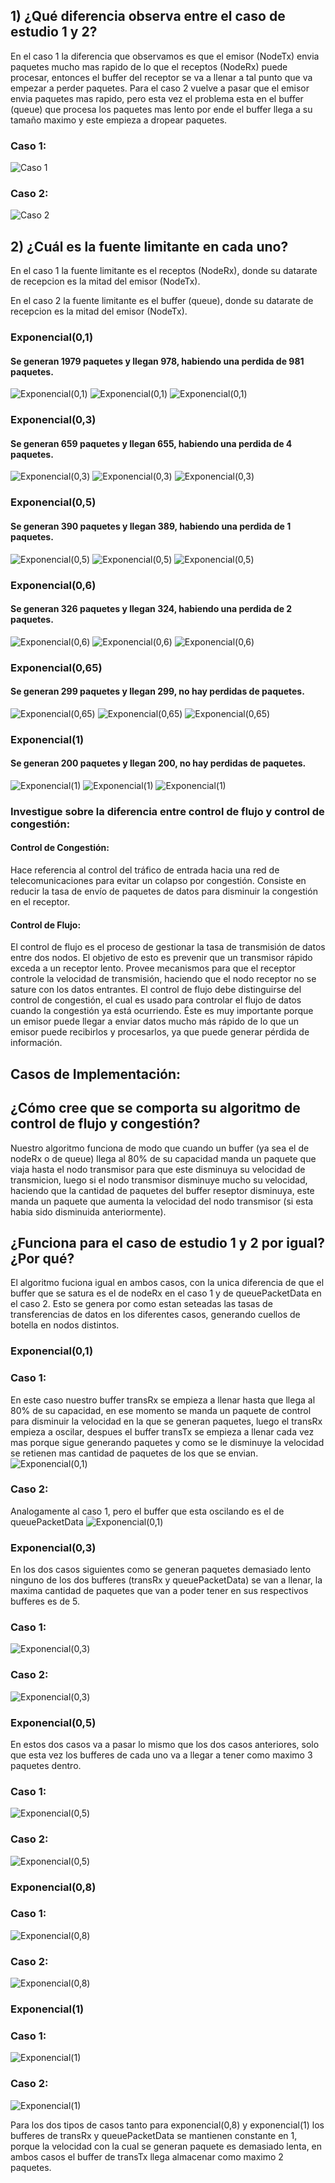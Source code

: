 ## 1) ¿Qué diferencia observa entre el caso de estudio 1 y 2?

En el caso 1 la diferencia que observamos es que el emisor (NodeTx) envia paquetes mucho mas rapido de lo que el receptos (NodeRx) 
puede procesar, entonces el buffer del receptor se va a llenar a tal punto que va empezar a perder paquetes.
Para el caso 2 vuelve a pasar que el emisor envia paquetes mas rapido, pero esta vez el problema esta en el buffer (queue) que procesa los paquetes mas lento
por ende el buffer llega a su tamaño maximo y este empieza a dropear paquetes.

### Caso 1:
![Caso 1](imagenes/Caso2/Caso1-0,1.jpg)

### Caso 2:
![Caso 2](imagenes/Caso2/Caso2-0,1.jpg)

## 2) ¿Cuál es la fuente limitante en cada uno?

En el caso 1 la fuente limitante es el receptos (NodeRx), donde su datarate de recepcion es la mitad del emisor (NodeTx).

En el caso 2 la fuente limitante es el buffer (queue), donde su datarate de recepcion es la mitad del emisor (NodeTx).

### Exponencial(0,1)
#### Se generan 1979 paquetes y llegan 978, habiendo una perdida de 981 paquetes.

![Exponencial(0,1)](imagenes/Caso1/NodeRx-0,1.jpg)
![Exponencial(0,1)](imagenes/Caso1/Queue-0,1.jpg)
![Exponencial(0,1)](imagenes/Caso1/NodeTx-0,1.jpg)

### Exponencial(0,3)
#### Se generan 659 paquetes y llegan 655, habiendo una perdida de 4 paquetes.

![Exponencial(0,3)](imagenes/Caso1/NodeRx-0,3.jpg)
![Exponencial(0,3)](imagenes/Caso1/Queue-0,3.jpg)
![Exponencial(0,3)](imagenes/Caso1/NodeTx-0,3.jpg)

### Exponencial(0,5)
#### Se generan 390 paquetes y llegan 389, habiendo una perdida de 1 paquetes.

![Exponencial(0,5)](imagenes/Caso1/NodeRx-0,5.jpg)
![Exponencial(0,5)](imagenes/Caso1/Queue-0,5.jpg)
![Exponencial(0,5)](imagenes/Caso1/NodeTx-0,5.jpg)

### Exponencial(0,6)
#### Se generan 326 paquetes y llegan 324, habiendo una perdida de 2 paquetes.

![Exponencial(0,6)](imagenes/Caso1/NodeRx-0,6.jpg)
![Exponencial(0,6)](imagenes/Caso1/Queue-0,6.jpg)
![Exponencial(0,6)](imagenes/Caso1/NodeTx-0,6.jpg)

### Exponencial(0,65)
#### Se generan 299 paquetes y llegan 299, no hay perdidas de paquetes.

![Exponencial(0,65)](imagenes/Caso1/NodeRx-0,65.jpg)
![Exponencial(0,65)](imagenes/Caso1/Queue-0,65.jpg)
![Exponencial(0,65)](imagenes/Caso1/NodeTx-0,65.jpg)

### Exponencial(1)
#### Se generan 200 paquetes y llegan 200, no hay perdidas de paquetes.

![Exponencial(1)](imagenes/Caso1/NodeRx-1.jpg)
![Exponencial(1)](imagenes/Caso1/Queue-1.jpg)
![Exponencial(1)](imagenes/Caso1/NodeTx-1.jpg)


### Investigue sobre la diferencia entre control de flujo y control de congestión:

#### Control de Congestión:

Hace referencia al control del tráfico de entrada hacia una red de telecomunicaciones para evitar un colapso por congestión. Consiste en reducir la tasa de envío de paquetes de datos para disminuir la congestión en el receptor.

#### Control de Flujo:

El control de flujo es el proceso de gestionar la tasa de transmisión de datos entre dos nodos. El objetivo de esto es prevenir que un transmisor rápido exceda a un receptor lento. 
Provee mecanismos para que el receptor controle la velocidad de transmisión, haciendo que el nodo receptor no se sature con los datos entrantes. El control de flujo debe distinguirse 
del control de congestión, el cual es usado para controlar el flujo de datos cuando la congestión ya está ocurriendo. Éste es muy importante porque un emisor puede llegar a enviar 
datos mucho más rápido de lo que un emisor puede recibirlos y procesarlos, ya que puede generar pérdida de información.

## Casos de Implementación:

## ¿Cómo cree que se comporta su algoritmo de control de flujo y congestión?

Nuestro algoritmo funciona de modo que cuando un buffer (ya sea el de nodeRx o de queue) llega al 80% de su capacidad manda un paquete que viaja hasta
el nodo transmisor para que este disminuya su velocidad de transmicion, luego si el nodo transmisor disminuye mucho su velocidad, haciendo que la cantidad de paquetes del buffer
reseptor disminuya, este manda un paquete que aumenta la velocidad del nodo transmisor (si esta habia sido disminuida anteriormente).

## ¿Funciona para el caso de estudio 1 y 2 por igual? ¿Por qué?

El algoritmo fuciona igual en ambos casos, con la unica diferencia de que el buffer que se satura es el de nodeRx en el caso 1 y de queuePacketData en el caso 2.
Esto se genera por como estan seteadas las tasas de transferencias de datos en los diferentes casos, generando cuellos de botella en nodos distintos. 


### Exponencial(0,1)
### Caso 1:

En este caso nuestro buffer transRx se empieza a llenar hasta que llega al 80% de su capacidad, en ese momento se manda un paquete 
de control para disminuir la velocidad en la que se generan paquetes,  luego el transRx empieza a oscilar, despues el buffer transTx
se empieza a llenar cada vez mas porque sigue generando paquetes y como se le disminuye la velocidad se retienen mas cantidad de 
paquetes de los que se envian.
![Exponencial(0,1)](imagenes/Implementacion/implementacionCaso1Exp(0,1).png)

### Caso 2:

Analogamente al caso 1, pero el buffer que esta oscilando es el de queuePacketData
![Exponencial(0,1)](imagenes/Implementacion/implementacionCaso2Exp(0,1).png)

### Exponencial(0,3)

En los dos casos siguientes como se generan paquetes demasiado lento ninguno de los dos bufferes (transRx y queuePacketData) se van
a llenar, la maxima cantidad de paquetes que van a poder tener en sus respectivos bufferes es de 5.
### Caso 1:
![Exponencial(0,3)](imagenes/Implementacion/implementacionCaso1Exp(0,3).png)

### Caso 2:
![Exponencial(0,3)](imagenes/Implementacion/implementacionCaso2Exp(0,3).png)

### Exponencial(0,5)

En estos dos casos va a pasar lo mismo que los dos casos anteriores, solo que esta vez los bufferes de cada uno va a llegar a tener como 
maximo 3 paquetes dentro.
### Caso 1:
![Exponencial(0,5)](imagenes/Implementacion/implementacionCaso1Exp(0,5).png)

### Caso 2:
![Exponencial(0,5)](imagenes/Implementacion/implementacionCaso2Exp(0,5).png)

### Exponencial(0,8)
### Caso 1:
![Exponencial(0,8)](imagenes/Implementacion/implementacionCaso1Exp(0,8).png)

### Caso 2:
![Exponencial(0,8)](imagenes/Implementacion/implementacionCaso2Exp(0,8).png)

### Exponencial(1)
### Caso 1:
![Exponencial(1)](imagenes/Implementacion/implementacionCaso1Exp(1).png)

### Caso 2:
![Exponencial(1)](imagenes/Implementacion/implementacionCaso2Exp(1).png)

Para los dos tipos de casos tanto para exponencial(0,8) y exponencial(1) los bufferes de transRx y queuePacketData se mantienen 
constante en 1, porque la velocidad con la cual se generan paquete es demasiado lenta, en ambos casos el buffer de transTx llega 
almacenar como maximo 2 paquetes.